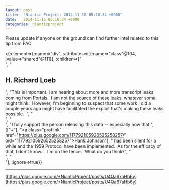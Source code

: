 ```yaml
---
layout: post
title:  "Niantic Project: 2014-11-16 05:10:34 +0900"
date:   2014-11-16 05:10:34 +0900
categories: nianticproject
---
```

Please update if anyone on the ground can find further intel related to this tip from PAC.

x{:element=>{:name=>"div", :attributes=>[{:name=>"class"@104, :value=>"shared"@111}], :children=>["<br />", "<h2>H. Richard Loeb</h2>", "This is important. I am hearing about more and more transcript leaks coming from Portals.  I am not the source of these leaks, whatever some might think.  However, I'm beginning to suspect that some work I did a couple years ago might have facilitated the exploit that's making these leaks possible.  ", "<br />", "<br />", "I fully support the person releasing this data -- especially now that ", [["+"], "<a class=\"proflink\" href=\"https://plus.google.com/117792105926525258257\" oid=\"117792105926525258257\">Hank Johnson</a>"], " has been silent for a while and the 1959 Protocol have been implemented.  As for the efficacy of that, I don't know...  I'm on the fence.  What do you think?", "<br />", "<br />"], :ignore=>true}}
- - -
[https://plus.google.com/+NianticProject/posts/U4Qa67aHb6y](https://plus.google.com/+NianticProject/posts/U4Qa67aHb6y)
